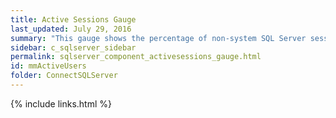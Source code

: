 ```yaml
---
title: ﻿Active Sessions Gauge
last_updated: July 29, 2016
summary: "This gauge shows the percentage of non-system SQL Server sessions that are active (executing) or waiting on locks (blocked)."
sidebar: c_sqlserver_sidebar
permalink: sqlserver_component_activesessions_gauge.html
id: mmActiveUsers
folder: ConnectSQLServer
---
```


{% include links.html %}
